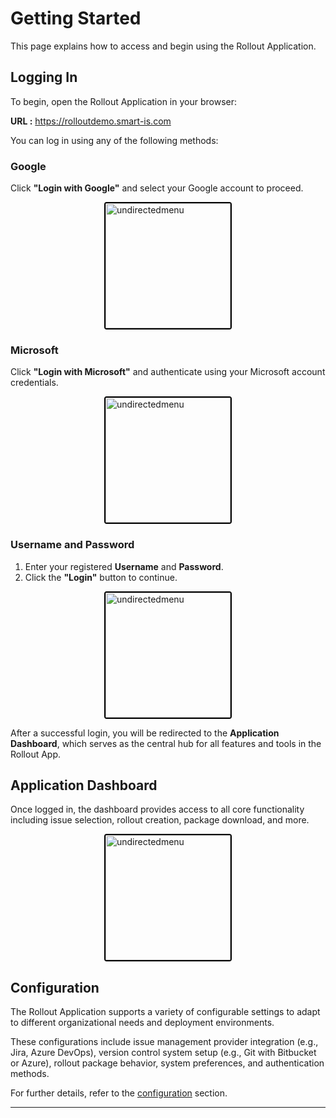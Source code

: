 # Getting Started

This page explains how to access and begin using the Rollout Application.

## Logging In

To begin, open the Rollout Application in your browser:

**URL :** [https://rolloutdemo.smart-is.com
 ](https://rolloutdemo.smart-is.com/)

You can log in using any of the following methods:

### Google

Click **"Login with Google"** and select your Google account to proceed.

 <div style="text-align: left;">
    <img src="./assets/image37.png"
       alt="undirectedmenu"
       style="height: 200px; margin: auto; display: block; cursor: zoom-in;
              border: 2px solid #000000; border-radius: 4px;"
       onclick="this.style.height='400px'; this.style.cursor='zoom-out';"
       ondblclick="this.style.height='200px'; this.style.cursor='zoom-in';">
      </div>


### Microsoft

Click **"Login with Microsoft"** and authenticate using your Microsoft account credentials.

<div style="text-align: left;">
     <img src="./assets/image38.png"
       alt="undirectedmenu"
       style="height: 200px; margin: auto; display: block; cursor: zoom-in;
              border: 2px solid #000000; border-radius: 4px;"
       onclick="this.style.height='400px'; this.style.cursor='zoom-out';"
       ondblclick="this.style.height='200px'; this.style.cursor='zoom-in';">
      </div>

### Username and Password

1. Enter your registered **Username** and **Password**.
2. Click the **"Login"** button to continue.

<div style="text-align: left;">
     <img src="./assets/image39.png"
       alt="undirectedmenu"
       style="height: 200px; margin: auto; display: block; cursor: zoom-in;
              border: 2px solid #000000; border-radius: 4px;"
       onclick="this.style.height='400px'; this.style.cursor='zoom-out';"
       ondblclick="this.style.height='200px'; this.style.cursor='zoom-in';">
      </div>


After a successful login, you will be redirected to the **Application Dashboard**, which serves as the central hub for all features and tools in the Rollout App.

## Application Dashboard

Once logged in, the dashboard provides access to all core functionality including issue selection, rollout creation, package download, and more.

<div style="text-align: left;">
     <img src="./assets/image40.png"
       alt="undirectedmenu"
       style="height: 200px; margin: auto; display: block; cursor: zoom-in;
              border: 2px solid #000000; border-radius: 4px;"
       onclick="this.style.height='400px'; this.style.cursor='zoom-out';"
       ondblclick="this.style.height='200px'; this.style.cursor='zoom-in';">
      </div>


## Configuration 

The Rollout Application supports a variety of configurable settings to adapt to different organizational needs and deployment environments. 

These configurations include issue management provider integration (e.g., Jira, Azure DevOps), version control system setup (e.g., Git with Bitbucket or Azure), rollout package behavior, system preferences, and authentication methods.
 
For further details, refer to the  [configuration](/rolloutapplication/config/configuration.md) section.

---

<br><br>
